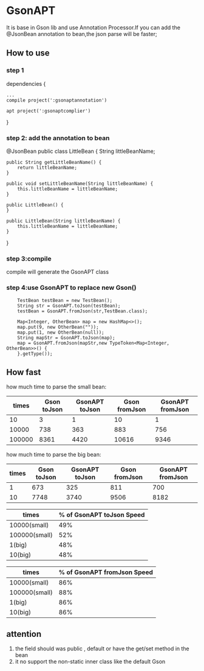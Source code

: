 # GsonAPT 
It is base in Gson lib and use Annotation Processor.If you can add the @JsonBean annotation to bean,the json parse will be faster;
## How to use
### step 1 

dependencies {

    ...
    compile project(':gsonaptannotation')
    
    apt project(':gsonaptcomplier')
    
}


### step 2: add the annotation to bean
@JsonBean
public class LittleBean {
    String littleBeanName;

    public String getLittleBeanName() {
        return littleBeanName;
    }

    public void setLittleBeanName(String littleBeanName) {
        this.littleBeanName = littleBeanName;
    }

    public LittleBean() {
    }

    public LittleBean(String littleBeanName) {
        this.littleBeanName = littleBeanName;
    }
}

### step 3:compile
compile will generate the GsonAPT class
### step 4:use GsonAPT to replace new Gson()
        TestBean testBean = new TestBean();
        String str = GsonAPT.toJson(testBean);
        testBean = GsonAPT.fromJson(str,TestBean.class);

        Map<Integer, OtherBean> map = new HashMap<>();
        map.put(9, new OtherBean(""));
        map.put(1, new OtherBean(null));
        String mapStr = GsonAPT.toJson(map);
        map = GsonAPT.fromJson(mapStr,new TypeToken<Map<Integer, OtherBean>>() {
        }.getType());
        
        
## How fast
how much time to parse the small bean:

 times | Gson toJson | GsonAPT toJson | Gson fromJson | GsonAPT fromJson
 ------|-------------|----------------|---------------|-----------------
 10    | 3           |   1            | 10            | 1  
 10000 | 738         | 363 | 883 | 756 
 100000 | 8361 | 4420 | 10616 | 9346 

how much time to parse the big bean:

 times | Gson toJson | GsonAPT toJson | Gson fromJson | GsonAPT fromJson
 ------|-------------|----------------|---------------|-----------------
 1 | 673 | 325 | 811 | 700
 10 | 7748 | 3740 | 9506 | 8182
  
 
 times | % of GsonAPT toJson Speed
 ------|-------------
 10000(small) | 49%       
 100000(small) | 52% 
 1(big) | 48% 
 10(big) | 48% 
 
 
 times | % of GsonAPT fromJson Speed
 ------|-------------
 10000(small) | 86%       
 100000(small) | 88% 
 1(big) | 86% 
 10(big) | 86%    
## attention
1. the field should was public , default or have the get/set method in the bean 
2. it no support the non-static inner class like the default Gson
